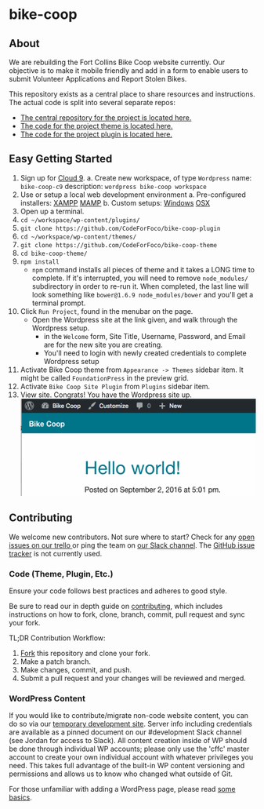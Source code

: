 # bike-coop

## About

We are rebuilding the Fort Collins Bike Coop website currently. Our objective is to make it mobile friendly and add in a form to enable users to submit Volunteer Applications and Report Stolen Bikes.

This repository exists as a central place to share resources and instructions. The actual code is split into several separate repos:

- [The central repository for the project is located here.](https://github.com/CodeForFoco/bike-coop)
- [The code for the project theme is located here.](https://github.com/CodeForFoco/bike-coop-theme)
- [The code for the project plugin is located here.](https://github.com/CodeForFoco/bike-coop-plugin)

## Easy Getting Started

1. Sign up for [Cloud 9](https://c9.io/).
	a. Create new workspace, of type `Wordpress`
   		name: `bike-coop-c9`
   		description: `wordpress bike-coop workspace`
2. Use or setup a local web development environment
	a. Pre-configured installers:
		[XAMPP][XAMPP]
		[MAMP][MAMP]
	b. Custom setups:
		[Windows][windowsServerSetup]
		[OSX][osxServerSetup]
1. Open up a terminal.
1. `cd ~/workspace/wp-content/plugins/`
1. `git clone https://github.com/CodeForFoco/bike-coop-plugin`
1. `cd ~/workspace/wp-content/themes/`
1. `git clone https://github.com/CodeForFoco/bike-coop-theme`
1. `cd bike-coop-theme/`
1. `npm install`
   - `npm` command installs all pieces of theme and it takes a LONG time to complete. If it's interrupted, you will need to remove `node_modules/` subdirectory in order to re-run it. When completed, the last line will look something like `bower@1.6.9 node_modules/bower` and you'll get a terminal prompt.
1. Click `Run Project`, found in the menubar on the page.
   - Open the Wordpress site at the link given, and walk through the Wordpress setup.
      - in the `Welcome` form, Site Title, Username, Password, and Email are for the new site you are creating.
      - You'll need to login with newly created credentials to complete Wordpress setup
1. Activate Bike Coop theme from `Appearance -> Themes` sidebar item. It might be called `FoundationPress` in the preview grid.
1. Activate `Bike Coop Site Plugin` from `Plugins` sidebar item.
1. View site. Congrats! You have the Wordpress site up.
![](images/HelloWorld-c9.png)


## Contributing

We welcome new contributors. Not sure where to start? Check for any [open issues on our trello ][trello] or ping the team on [our Slack channel](https://codeforfoco.slack.com/).  The [GitHub issue tracker][githubissue] is not currently used.

### Code (Theme, Plugin, Etc.)

Ensure your code follows best practices and adheres to good style.

Be sure to read our in depth guide on [contributing][contributing], which includes instructions on how to fork, clone, branch, commit, pull request and sync your fork.

TL;DR Contribution Workflow:

1. [Fork](https://help.github.com/articles/fork-a-repo/) this repository and clone your fork.
1. Make a patch branch.
1. Make changes, commit, and push.
1. Submit a pull request and your changes will be reviewed and merged.

### WordPress Content

If you would like to contribute/migrate non-code website content, you can do so via our [temporary development site][wpdevsite]. Server info including credentials are available as a pinned document on our #development Slack channel (see Jordan for access to Slack). All content creation inside of WP should be done through individual WP accounts; please only use the 'cffc' master account to create your own individual account with whatever privileges you need.  This takes full advantage of the built-in WP content versioning and permissions and allows us to know who changed what outside of Git.

For those unfamiliar with adding a WordPress page, please read [some basics][wppagebasics].

[contributing]: https://github.com/CodeForFoco/org/blob/master/CONTRIBUTING.md
[trello]: https://trello.com/b/Zrj0doO2/fort-collins-bike-co-op
[githubissue]: https://github.com/CodeForFoco/bike-coop/issues
[wpdevsite]: http://198.58.102.79/wp-admin
[wppagebasics]: https://codex.wordpress.org/Pages_Add_New_Screen
[xampp]: https://www.apachefriends.org/download.html
[mamp]: https://www.mamp.info/en/downloads/
[windowsServerSetup]: https://eksith.wordpress.com/2010/11/07/nginx-php-mysql-windows/
[osxServerSetup]: https://coolestguidesontheplanet.com/get-apache-mysql-php-and-phpmyadmin-working-on-osx-10-11-el-capitan/
